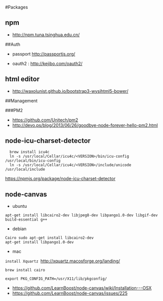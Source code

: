 #Packages

## npm

* <http://npm.tuna.tsinghua.edu.cn/>


##Auth

* passport <http://passportjs.org/>

* oauth2 : <http://kejibo.com/oauth2/>



## html editor

* <http://waxolunist.github.io/bootstrap3-wysihtml5-bower/>



##Management

###PM2

* <https://github.com/Unitech/pm2>
* <http://devo.ps/blog/2013/06/26/goodbye-node-forever-hello-pm2.html>

## node-icu-charset-detector

```
  brew install icu4c
  ln -s /usr/local/Cellar/icu4c/<VERSION>/bin/icu-config /usr/local/bin/icu-config
  ln -s /usr/local/Cellar/icu4c/<VERSION>/include/unicode /usr/local/include

```
<https://npmjs.org/package/node-icu-charset-detector>


## node-canvas

* ubuntu

`apt-get install libcairo2-dev libjpeg8-dev libpango1.0-dev libgif-dev build-essential g++`


* debian

```
Cairo sudo apt-get install libcairo2-dev
apt-get install libpango1.0-dev
```

* mac



`install Xquartz `<http://xquartz.macosforge.org/landing/>

`brew install cairo`

`export PKG_CONFIG_PATH=/usr/X11/lib/pkgconfig/`

* <https://github.com/LearnBoost/node-canvas/wiki/Installation---OSX>
* <https://github.com/LearnBoost/node-canvas/issues/225>

